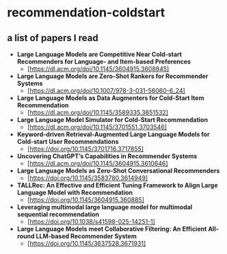 # recommendation-coldstart
## a list of papers I read



- **Large Language Models are Competitive Near Cold-start Recommenders for Language- and Item-based Preferences**
  - [https://dl.acm.org/doi/10.1145/3604915.3608845]
- **Large Language Models are Zero-Shot Rankers for Recommender Systems**
  - [https://dl.acm.org/doi/10.1007/978-3-031-56060-6_24]
- **Large Language Models as Data Augmenters for Cold-Start Item Recommendation**
  - [https://dl.acm.org/doi/10.1145/3589335.3651532]
- **Large Language Model Simulator for Cold-Start Recommendation**
  - [https://dl.acm.org/doi/10.1145/3701551.3703546]
- **Keyword-driven Retrieval-Augmented Large Language Models for Cold-start User Recommendations**
  - [https://doi.org/10.1145/3701716.3717855]
- **Uncovering ChatGPT’s Capabilities in Recommender Systems**
  - [https://dl.acm.org/doi/10.1145/3604915.3610646]
- **Large Language Models as Zero-Shot Conversational Recommenders**
  - [https://doi.org/10.1145/3583780.3614949]
- **TALLRec: An Effective and Efficient Tuning Framework to Align Large Language Model with Recommendation**
  - [https://doi.org/10.1145/3604915.360885]
- **Leveraging multimodal large language model for multimodal sequential recommendation**
  - [https://doi.org/10.1038/s41598-025-14251-1]
- **Large Language Models meet Collaborative Filtering: An Efficient All-round LLM-based Recommender System**
  - [https://doi.org/10.1145/3637528.3671931]
